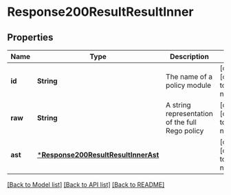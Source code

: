 # Response200ResultResultInner


## Properties
Name | Type | Description | Notes
------------ | ------------- | ------------- | -------------
**id** | **String** | The name of a policy module | [optional] [default to nothing]
**raw** | **String** | A string representation of the full Rego policy | [optional] [default to nothing]
**ast** | [***Response200ResultResultInnerAst**](Response200ResultResultInnerAst.md) |  | [optional] [default to nothing]


[[Back to Model list]](../README.md#models) [[Back to API list]](../README.md#api-endpoints) [[Back to README]](../README.md)


